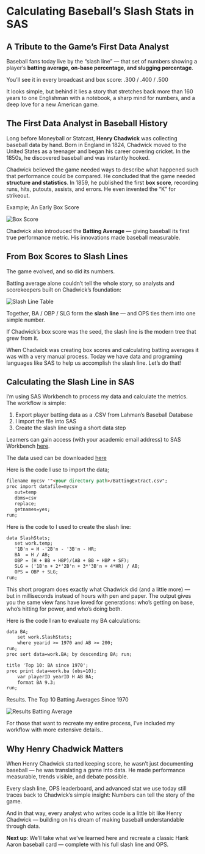 ﻿# Calculating Baseball’s Slash Stats in SAS
## A Tribute to the Game’s First Data Analyst

Baseball fans today live by the “slash line” — that set of numbers showing a player’s **batting average, on-base percentage, and slugging percentage**. 

You’ll see it in every broadcast and box score: .300 / .400 / .500

It looks simple, but behind it lies a story that stretches back more than 160 years to one Englishman with a notebook, a sharp mind for numbers, and a deep love for a new American game.


## The First Data Analyst in Baseball History
Long before Moneyball or Statcast, **Henry Chadwick** was collecting baseball data by hand. Born in England in 1824, Chadwick moved to the United States as a teenager and began his career covering cricket. In the 1850s, he discovered baseball and was instantly hooked.

Chadwick believed the game needed ways to describe what happened such that performance could be compared. He concluded that the game needed **structure and statistics**. In 1859, he published the first **box score**, recording runs, hits, putouts, assists, and errors. He even invented the “K” for strikeout.

Example; An Early Box Score

![Box Score](https://samedgemon.github.io/Baseball/Blog1_SlashStats/Images/HenryChadwickBoxScore.jpg)


Chadwick also introduced the **Batting Average** — giving baseball its first true performance metric. His innovations made baseball measurable.


## From Box Scores to Slash Lines
The game evolved, and so did its numbers.

Batting average alone couldn’t tell the whole story, so analysts and scorekeepers built on Chadwick’s foundation:

![Slash Line Table](https://samedgemon.github.io/Baseball/Blog1_SlashStats/Images/SlashLineTable.png)




Together, BA / OBP / SLG form the **slash line** — and OPS ties them into one simple number.

If Chadwick’s box score was the seed, the slash line is the modern tree that grew from it.

When Chadwick was creating box scores and calculating batting averages it was with a very manual process. Today we have data and programing languages like SAS to help us accomplish the slash line. Let’s do that!

## Calculating the Slash Line in SAS

I’m using SAS Workbench to process my data and calculate the metrics. The workflow is simple:

1. Export player batting data as a .CSV from Lahman’s Baseball Database
2. I import the file into SAS
3. Create the slash line using a short data step


Learners can gain access (with your academic email address) to SAS Workbench [here](https://www.sas.com/en_us/software/viya-workbench-for-learners.html).


<!--The data used can be downloaded [here][def].

The data used can be downloade [here](https://samedgemon.github.io/Baseball/Blog1_SlashStats/Data/BattingExtract.csv)

The data used can be downloaded [here](data/BattingExtract.csv).-->

The data used can be downloaded [here](../Data/BattingExtract.csv)



Here is the code I use to import the data;

```markdown
filename mycsv '"<your directory path>/BattingExtract.csv";
proc import datafile=mycsv
   out=temp
   dbms=csv
   replace;
   getnames=yes;
run;
```


Here is the code to I used to create the slash line:

```markdown
data SlashStats;
   set work.temp;
   '1B'n = H -'2B'n - '3B'n - HR;
   BA  = H / AB;
   OBP = (H + BB + HBP)/(AB + BB + HBP + SF);
   SLG = ('1B'n + 2*'2B'n + 3*'3B'n + 4*HR) / AB;
   OPS = OBP + SLG;
run;
```

This short program does exactly what Chadwick did (and a little more) — but in milliseconds instead of hours with pen and paper. The output gives you the same view fans have loved for generations: who’s getting on base, who’s hitting for power, and who’s doing both.

Here is the code I ran to evaluate my BA calculations:

```markdown
data BA;
    set work.SlashStats;
    where yearid >= 1970 and AB >= 200;
run;
proc sort data=work.BA; by descending BA; run;

title 'Top 10: BA since 1970';
proc print data=work.ba (obs=10); 
    var playerID yearID H AB BA; 
    format BA 9.3;
run;
```

Results. The Top 10 Batting Averages Since 1970

![Results Batting Average](https://samedgemon.github.io/Baseball/Blog1_SlashStats/Images/outputBattingAverage.png)



For those that want to recreate my entire process, I’ve included my workflow with more extensive details.. 


## Why Henry Chadwick Matters

When Henry Chadwick started keeping score, he wasn’t just documenting baseball — he was translating a game into data. He made performance measurable, trends visible, and debate possible.

Every slash line, OPS leaderboard, and advanced stat we use today still traces back to Chadwick’s simple insight: Numbers can tell the story of the game.

And in that way, every analyst who writes code is a little bit like Henry Chadwick — building on his dream of making baseball understandable through data.

**Next up**: We’ll take what we’ve learned here and recreate a classic Hank Aaron baseball card — complete with his full slash line and OPS.


[def]: https://samedgemon.github.io/Baseball/Blog1_SlashStats/data/BattingExtract.csv

